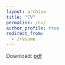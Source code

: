 ```yaml
---
layout: archive
title: "CV"
permalink: /cv/
author_profile: true
redirect_from:
  - /resume
---
```

Download: [pdf](https://risteskasimona.github.io/files/CV/CVSimona-Risteska-updated.pdf)
